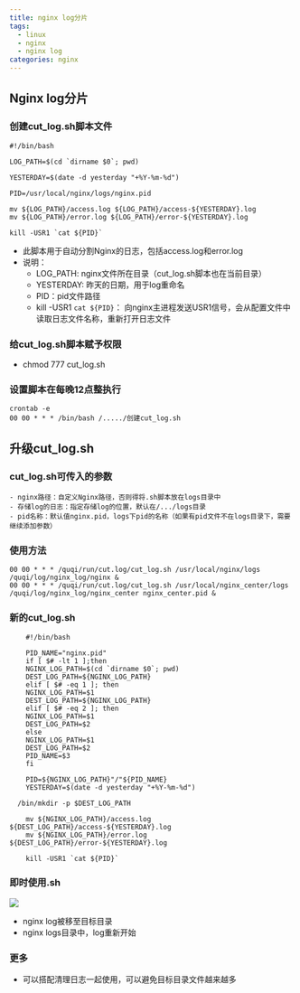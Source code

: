 ```yaml
---
title: nginx log分片
tags:
  - linux
  - nginx
  - nginx log
categories: nginx
---
```


## Nginx log分片

### 创建cut_log.sh脚本文件

```
#!/bin/bash

LOG_PATH=$(cd `dirname $0`; pwd)

YESTERDAY=$(date -d yesterday "+%Y-%m-%d")

PID=/usr/local/nginx/logs/nginx.pid

mv ${LOG_PATH}/access.log ${LOG_PATH}/access-${YESTERDAY}.log
mv ${LOG_PATH}/error.log ${LOG_PATH}/error-${YESTERDAY}.log

kill -USR1 `cat ${PID}`
```
<!-- more -->

- 此脚本用于自动分割Nginx的日志，包括access.log和error.log
- 说明：
	- LOG_PATH: nginx文件所在目录（cut_log.sh脚本也在当前目录）
	- YESTERDAY: 昨天的日期，用于log重命名
	- PID：pid文件路径
	- kill -USR1 `cat ${PID}`： 向nginx主进程发送USR1信号，会从配置文件中读取日志文件名称，重新打开日志文件

### 给cut_log.sh脚本赋予权限
- chmod 777 cut_log.sh

### 设置脚本在每晚12点整执行
```
crontab -e
00 00 * * * /bin/bash /...../创建cut_log.sh
```

## 升级cut_log.sh
### cut_log.sh可传入的参数
	- nginx路径：自定义Nginx路径，否则得将.sh脚本放在logs目录中
	- 存储log的日志：指定存储log的位置，默认在/.../logs目录
	- pid名称：默认值nginx.pid，logs下pid的名称（如果有pid文件不在logs目录下，需要继续添加参数）
	
### 使用方法
```
00 00 * * * /quqi/run/cut.log/cut_log.sh /usr/local/nginx/logs /quqi/log/nginx_log/nginx &
00 00 * * * /quqi/run/cut.log/cut_log.sh /usr/local/nginx_center/logs /quqi/log/nginx_log/nginx_center nginx_center.pid &
```

### 新的cut_log.sh

```
	#!/bin/bash

	PID_NAME="nginx.pid"
	if [ $# -lt 1 ];then
	NGINX_LOG_PATH=$(cd `dirname $0`; pwd)
	DEST_LOG_PATH=${NGINX_LOG_PATH}
	elif [ $# -eq 1 ]; then
	NGINX_LOG_PATH=$1
	DEST_LOG_PATH=${NGINX_LOG_PATH}
	elif [ $# -eq 2 ]; then
	NGINX_LOG_PATH=$1
	DEST_LOG_PATH=$2
	else
	NGINX_LOG_PATH=$1
	DEST_LOG_PATH=$2
	PID_NAME=$3
	fi

	PID=${NGINX_LOG_PATH}"/"${PID_NAME}
	YESTERDAY=$(date -d yesterday "+%Y-%m-%d")

  /bin/mkdir -p $DEST_LOG_PATH 

	mv ${NGINX_LOG_PATH}/access.log ${DEST_LOG_PATH}/access-${YESTERDAY}.log
	mv ${NGINX_LOG_PATH}/error.log ${DEST_LOG_PATH}/error-${YESTERDAY}.log

	kill -USR1 `cat ${PID}`

```

### 即时使用.sh
![](http://img1-1253291688.cossh.myqcloud.com/NginxLogCut/1.png)
- nginx log被移至目标目录
- nginx logs目录中，log重新开始

### 更多
- 可以搭配清理日志一起使用，可以避免目标目录文件越来越多
